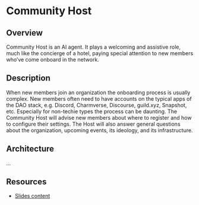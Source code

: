# Community Host
## Overview
Community Host is an AI agent. It plays a welcoming and assistive role, much like the concierge of a hotel, paying special attention to new members who’ve come onboard in the network. 

## Description
When new members join an organization the onboarding process is usually complex. New members often need to have accounts on the typical apps of the DAO stack, e.g. Discord, Charmverse, Discourse, guild.xyz, Snapshot, etc. Especially for non-techie types the process can be daunting. The Community Host will advise new members about where to register and how to configure their settings. The Host will also answer general questions about the organization, upcoming events, its ideology, and its infrastructure.

## Architecture
…

## Resources
- [Slides content](./assets/slides.md)
